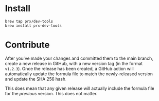 # Install

```
brew tap prx/dev-tools
brew install prx-dev-tools
```

# Contribute

After you've made your changes and committed them to the main branch, create a new release in GitHub, with a new version tag (in the format `v1.2.3`). Once the release has been created, a GitHub action will automatically update the formula file to match the newly-released version and update the SHA 256 hash.

This does mean that any given release will actually include the formula file for the _previous_ version. This does not matter.
